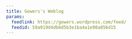 ```yaml
---
title: Gowers's Weblog
params:
  feedlink: https://gowers.wordpress.com/feed/
  feedid: 59a919d4db6d5b3e1ba4a1e98a856d15
---
```

